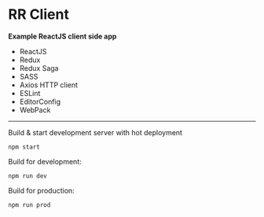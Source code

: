 RR Client
=========

**Example ReactJS client side app**

- ReactJS
- Redux
- Redux Saga
- SASS
- Axios HTTP client
- ESLint
- EditorConfig
- WebPack

---

Build & start development server with hot deployment

```
npm start
```

Build for development:

```
npm run dev
```

Build for production:

```
npm run prod
```
